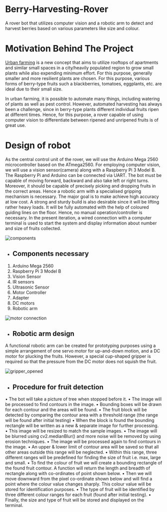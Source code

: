 # Berry-Harvesting-Rover
A rover bot that utilizes computer vision and a robotic arm to detect and harvest berries based on various parameters like size and colour. 

# Motivation Behind The Project
[Urban farming](https://www.thespruceeats.com/what-is-urban-farming-5188341) is a new concept that aims to utilize rooftops of apartments and similar small spaces in a city/heavily populated region to grow small plants while also expending minimum effort. For this purpose, generally smaller and more resilient plants are chosen. For this purpose, various forms of berry-type fruits such a blackberries, tomatoes, eggplants, etc. are ideal due to their small size. 

In urban farming, it is possible to automate many things, including watering of plants as well as pest control. However, automated harvesting has always been a challenge, since in berry-type plants different individual fruits ripen at different times. Hence, for this purpose, a rover capable of using computer vision to differentiate between ripened and unripened fruits is of great use.

# Design of robot
As the central control unit of the rover, we will use the Arduino Mega 2560 microcontroller based on the ATmega2560. For employing computer vision, we will use a vision sensor(camera) along with a Raspberry Pi 3 Model B. The Raspberry Pi and Arduino can be connected via UART. The bot must be capable of moving forward, backward and also take left or right turns. Moreover, it should be capable of precisely picking and dropping fruits in the correct areas. Hence a robotic arm with a specialised gripping mechanism is necessary. The major goal is to make achieve high accuracy at low cost. A strong and sturdy build is also desirable since it will be lifting rather heavy loads. It will be fully automated with the help of coloured guiding lines on the floor. Hence, no manual operation/controller is necessary. In the present iteration, a wired connection with a computer terminal is used to start the system and display information about number and size of fruits collected. 

![components](https://user-images.githubusercontent.com/91414273/200113429-9b8ff518-fe70-4226-8c62-05c6f1df11e3.jpg)


- ## Components necessary

1. Arduino Mega 2560
2. Raspberry Pi 3 Model B
3. Vision Sensor
4. IR sensors
5. Ultrasonic Sensor
6. Motor Controller
7. Adapter
8. DC motors
9. Robotic arm

![motor connection](https://user-images.githubusercontent.com/91414273/200113440-5c4aa47c-56d5-4f85-9309-1608daabac5f.jpg)

- ## Robotic arm design

A functional robotic arm can be created for prototyping purposes using a simple arrangement of one servo motor for up-and-down motion, and a DC motor for plucking the fruits. However, a special cup-shaped gripper is required so that the pressure from the DC motor does not squish the fruit.

![gripper_opened](https://user-images.githubusercontent.com/91414273/200113355-a71e12ad-61c2-49b1-9877-c6f4bd8bd9c4.png)

- ## Procedure for fruit detection

• The bot will take a picture of tree when stopped before it.
• The image will be processed to find contours in the image.
• Bounding boxes will be drawn for each contour and the areas will be found.
• The fruit block will be detected by comparing the contour area with a threshold range (the range will be found after initial testing)
• When the block is found the bounding rectangle will be written as a new & separate image for further processing.
• This image will be resized to match the sample images.
• The image will be blurred using cv2.medianBlur() and more noise will be removed by using erosion techniques.
• The image will be processed again to find contours in the image.
• An upper & lower limit of contour area will be saved so that all other areas outside this range will be neglected.
• Within this range, three different ranges will be predefined for finding the size of fruit i.e. max, large and small.
• To find the colour of fruit we will create a bounding rectangle of the found fruit contour. A function will return the length and breadth of rectangle along with co-ordinates of point shown below.
• Then we will move downward from the pixel co-ordinate shown below and will find a point where the colour value changes sharply. This colour value will be stored for identification purposes.
• The type of fruit will be identified by three different colour ranges for each fruit (found after initial testing).
• Finally, the size and type of fruit will be stored and displayed on the terminal. 




